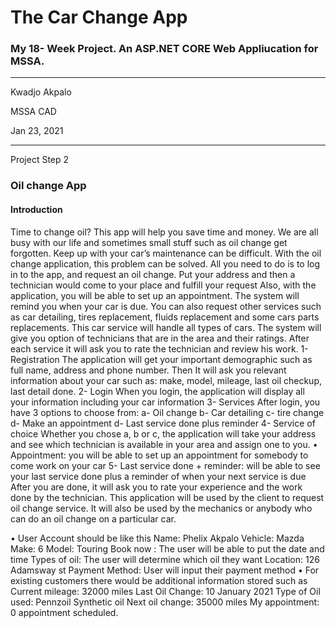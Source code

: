 # The Car Change App
### My 18- Week Project. An ASP.NET CORE Web Appliucation for MSSA.
---

Kwadjo Akpalo

MSSA CAD

Jan 23, 2021

-------

Project Step 2
### Oil change App

#### Introduction

Time to change oil? This app will help you save time and money. We are all busy with our life and sometimes small stuff such as oil change get forgotten. Keep up with your car’s maintenance can be difficult. With the oil change application, this problem can be solved.  All you need to do is to log in to the app, and request an oil change. Put your address and then a technician would come to your place and fulfill your request
 Also, with the application, you will be able to set up an appointment. The system will remind you when your car is due. You can also request other services such as car detailing, tires replacement, fluids replacement and some cars parts replacements. This car service will handle all types of cars. The system will give you option of technicians that are in the area and their ratings. After each service it will ask you to rate the technician and review his work. 
1-	Registration 
The application will get your important demographic such as full name, address and phone number. Then It will ask you relevant information about your car such as: make, model, mileage, last oil checkup, last detail done.
2-	Login
When you login, the application will display all your information including your car information
3-	Services
After login, you have 3 options to choose from:  a- Oil change b- Car detailing c- tire change d- Make an appointment d- Last service done plus reminder 
4-	Service of choice 
Whether you chose a, b or c, the application will take your address and see which technician is available in your area and assign one to you. 
•	Appointment: you will be able to set up an appointment for somebody to come work on your car
5-	Last service done + reminder: will be able to see your last service done plus a reminder of when your next service is due 
After you are done, it will ask you to rate your experience and the work done by the technician. This application will be used by the client to request oil change service. It will also be used by the mechanics or anybody who can do an oil change on a particular car. 


•	User Account should be like this
Name: Phelix Akpalo
Vehicle: Mazda
Make:  6
Model: Touring
Book now : The user will be able to put the date and time 
Types of oil: The user will determine which oil they want 
Location: 126 Adamsway st 
Payment Method: User will input their payment method 
•	For existing customers there would be additional information stored such as 
Current mileage: 32000 miles
Last Oil Change: 10 January 2021
Type of Oil used: Pennzoil Synthetic oil 
Next oil change: 35000 miles
My appointment: 0 appointment scheduled. 










